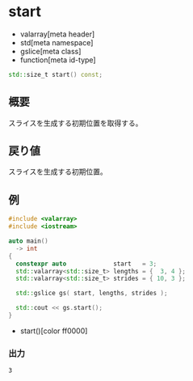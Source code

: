 # start
* valarray[meta header]
* std[meta namespace]
* gslice[meta class]
* function[meta id-type]

```cpp
std::size_t start() const;
```

## 概要
スライスを生成する初期位置を取得する。


## 戻り値
スライスを生成する初期位置。


## 例
```cpp example
#include <valarray>
#include <iostream>

auto main()
  -> int
{
  constexpr auto             start   = 3;
  std::valarray<std::size_t> lengths = {  3, 4 };
  std::valarray<std::size_t> strides = { 10, 3 };

  std::gslice gs( start, lengths, strides );

  std::cout << gs.start();
}
```
* start()[color ff0000]

### 出力
```
3
```
